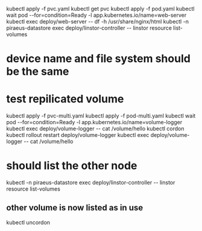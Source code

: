 kubectl apply -f pvc.yaml
kubectl get pvc
kubectl apply -f pod.yaml
kubectl wait pod --for=condition=Ready -l app.kubernetes.io/name=web-server
kubectl exec deploy/web-server -- df -h /usr/share/nginx/html
kubectl -n piraeus-datastore exec deploy/linstor-controller -- linstor resource list-volumes
# device name and file system should be the same

# test repilicated volume
kubectl apply -f pvc-multi.yaml
kubectl apply -f pod-multi.yaml
kubectl wait pod --for=condition=Ready -l app.kubernetes.io/name=volume-logger
kubectl exec deploy/volume-logger -- cat /volume/hello
kubectl cordon <name name where the pod is running>
kubectl rollout restart deploy/volume-logger
kubectl exec deploy/volume-logger -- cat /volume/hello
# should list the other node
kubectl -n piraeus-datastore exec deploy/linstor-controller -- linstor resource list-volumes
## other volume is now listed as in use
kubectl uncordon <node from above>
